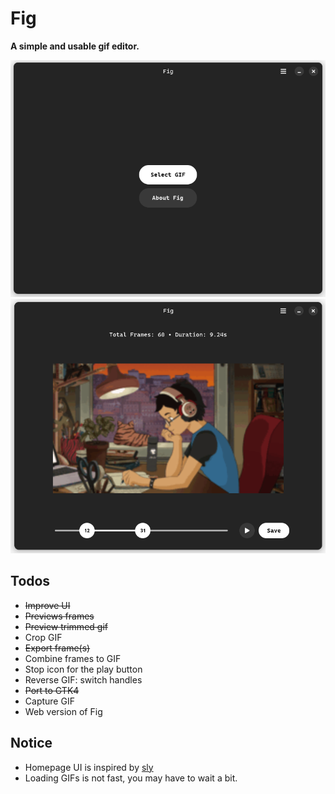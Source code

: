 # Fig

**A simple and usable gif editor.**

![UI](assets/screenshot-home.png)
![UI](assets/screenshot-editor.png)

## Todos

- ~~Improve UI~~
- ~~Previews frames~~
- ~~Preview trimmed gif~~
- Crop GIF
- ~~Export frame(s)~~
- Combine frames to GIF
- Stop icon for the play button
- Reverse GIF: switch handles
- ~~Port to GTK4~~
- Capture GIF
- Web version of Fig

## Notice

- Homepage UI is inspired by [sly](https://github.com/kra-mo/sly)
- Loading GIFs is not fast, you may have to wait a bit.
